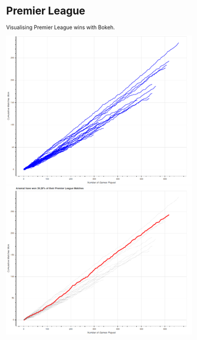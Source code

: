 # Premier League
Visualising Premier League wins with Bokeh.

![Normal plot](https://github.com/neal-o-r/premier_league/blob/master/normal_fig.png)
![Arsenal](https://github.com/neal-o-r/premier_league/blob/master/arsenal.png)
